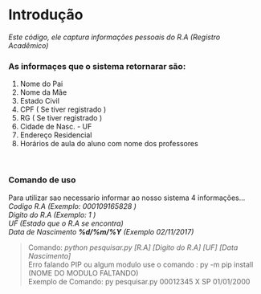 <h1>Introdução</h1>
<i>Este código, ele captura informações pessoais do R.A (Registro Acadêmico)</i>
<br>
<h3>As informaçes que o sistema retornarar são:</h3> 
  <ol>
    <li>Nome do Pai   </li>
    <li>Nome da Mãe   </li>
    <li>Estado Civil   </li>
    <li>CPF ( Se tiver registrado )   </li>
    <li>RG ( Se tiver registrado )   </li>
    <li>Cidade de Nasc. - UF   </li>
    <li>Endereço Residencial   </li>
    <li>Horários de aula do aluno com nome dos professores</li>
  </ol>
<br>
<h3>Comando de uso </h3>
Para utilizar sao necessario informar ao nosso sistema 4 informações...<br>
<i>Codigo R.A (Exemplo: 000109165828 )</i><br>
<i>Digito do R.A (Exemplo: 1 )</i><br>
<i>UF (Estado que o R.A se encontra)</i><br>
<i>Data de Nascimento <b>%d/%m/%Y</b> (Exemplo 02/11/2017) </i>
<br>
<blockquote> Comando: <i>python pesquisar.py [R.A] [Digito do R.A] [UF] [Data Nascimento]</i>
<br>
Erro falando PIP ou algum modulo use o comando : py -m pip install (NOME DO MODULO FALTANDO)
<br>
Exemplo de Comando:  py pesquisar.py 00012345 X SP 01/01/2000</blockquote> 
